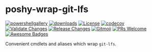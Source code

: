 # poshy-wrap-git-lfs

[![powershellgallery](https://img.shields.io/powershellgallery/v/poshy-wrap-git-lfs.svg)](https://www.powershellgallery.com/packages/poshy-wrap-git-lfs)
[![downloads](https://img.shields.io/powershellgallery/dt/poshy-wrap-git-lfs.svg)](https://www.powershellgallery.com/packages/poshy-wrap-git-lfs)
[![License](https://img.shields.io/github/license/pwshrc/poshy-wrap-git-lfs)](./LICENSE.txt)
[![codecov](https://codecov.io/gh/pwshrc/poshy-wrap-git-lfs/branch/main/graph/badge.svg)](https://codecov.io/gh/pwshrc/poshy-wrap-git-lfs)
[![Validate Changes](https://github.com/pwshrc/poshy-wrap-git-lfs/actions/workflows/validate.yml/badge.svg)](https://github.com/pwshrc/poshy-wrap-git-lfs/actions/workflows/validate.yml)
[![Release Changes](https://github.com/pwshrc/poshy-wrap-git-lfs/actions/workflows/release.yml/badge.svg)](https://github.com/pwshrc/poshy-wrap-git-lfs/actions/workflows/release.yml)
[![Gitmoji](https://img.shields.io/badge/gitmoji-%20😜%20😍-FFDD67.svg?style=flat-square)](https://gitmoji.carloscuesta.me/)
[![PRs Welcome](https://img.shields.io/badge/PRs-welcome-brightgreen.svg?style=flat-square)](http://makeapullrequest.com)
[![Awesome Badges](https://img.shields.io/badge/badges-awesome-green.svg)](https://github.com/Naereen/badges)

Convenient cmdlets and aliases which wrap `git-lfs`.

